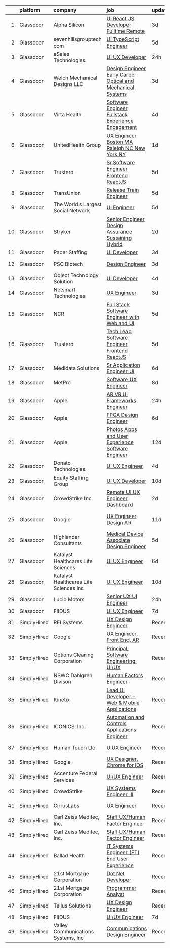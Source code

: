 

|    | platform    | company                                  | job                                                                                                                                                                                                                                                                                                                                                                                                                                                                                                                                                                                                                                                                                                                                                                                                                                                                                                                                                                                                                                                                                                                                                                                                                                                                                                                                                                                                                                                                     | update_time   | location          |
|---:|:------------|:-----------------------------------------|:------------------------------------------------------------------------------------------------------------------------------------------------------------------------------------------------------------------------------------------------------------------------------------------------------------------------------------------------------------------------------------------------------------------------------------------------------------------------------------------------------------------------------------------------------------------------------------------------------------------------------------------------------------------------------------------------------------------------------------------------------------------------------------------------------------------------------------------------------------------------------------------------------------------------------------------------------------------------------------------------------------------------------------------------------------------------------------------------------------------------------------------------------------------------------------------------------------------------------------------------------------------------------------------------------------------------------------------------------------------------------------------------------------------------------------------------------------------------|:--------------|:------------------|
|  1 | Glassdoor   | Alpha Silicon                            | [UI   React JS Developer Fulltime  Remote ](https://www.glassdoor.com/partner/jobListing.htm?pos=127&ao=1136043&s=58&guid=0000018311b1fd62b0c963e1b3573de9&src=GD_JOB_AD&t=SR&vt=w&ea=1&cs=1_e48e99eb&cb=1662449221406&jobListingId=1008113996612&jrtk=3-0-1gc8r3venj4gq801-1gc8r3vfcih50800-b8083ab1ea4137c0-)                                                                                                                                                                                                                                                                                                                                                                                                                                                                                                                                                                                                                                                                                                                                                                                                                                                                                                                                                                                                                                                                                                                                                         | 3d            | Remote            |
|  2 | Glassdoor   | sevenhillsgrouptech com                  | [UI TypeScript Engineer](https://www.glassdoor.com/partner/jobListing.htm?pos=126&ao=1136043&s=58&guid=0000018311b1fd62b0c963e1b3573de9&src=GD_JOB_AD&t=SR&vt=w&ea=1&cs=1_33716b17&cb=1662449221406&jobListingId=1008105988663&jrtk=3-0-1gc8r3venj4gq801-1gc8r3vfcih50800-0cbdc25f6ccf4f5f-)                                                                                                                                                                                                                                                                                                                                                                                                                                                                                                                                                                                                                                                                                                                                                                                                                                                                                                                                                                                                                                                                                                                                                                            | 5d            | Remote            |
|  3 | Glassdoor   | eSales Technologies                      | [UI   UX Developer](https://www.glassdoor.com/partner/jobListing.htm?pos=125&ao=1136043&s=58&guid=0000018311b1fd62b0c963e1b3573de9&src=GD_JOB_AD&t=SR&vt=w&cs=1_c83b7278&cb=1662449221405&jobListingId=1008119728082&jrtk=3-0-1gc8r3venj4gq801-1gc8r3vfcih50800-19b15ce566dc79bd-)                                                                                                                                                                                                                                                                                                                                                                                                                                                                                                                                                                                                                                                                                                                                                                                                                                                                                                                                                                                                                                                                                                                                                                                      | 24h           | West Babylon, NY  |
|  4 | Glassdoor   | Welch Mechanical Designs  LLC            | [Design Engineer  Early Career  Optical and Mechanical Systems](https://www.glassdoor.com/partner/jobListing.htm?pos=101&ao=1110586&s=58&guid=0000018311b1fd62b0c963e1b3573de9&src=GD_JOB_AD&t=SR&vt=w&ea=1&cs=1_09e56b7f&cb=1662449221403&jobListingId=1008113791814&cpc=2F2C49D632A77FE0&jrtk=3-0-1gc8r3venj4gq801-1gc8r3vfcih50800-14953a52b95bd438--6NYlbfkN0DTsUTROTduLU-MZ43tg5gkhuDqPqw1g7Fa18MlJFAIVYgFlxeh-CXfK_KgwSMfSnpZg_Wmyi9DcX7qWngSIm_T_rsh7w2uAcZ-FVNALRXNYkn9a7hN_fO2DJW_ahwTaYewlL9kiQo0bjISXPW-6OjXaNkOKCc65UylW83CKPbJq_nE_kSqmFxmqnSw6aDJVm5nierr2TFQAHgUFi3Qw_QdTux7-ZUjE3SO4h3XG13M5cbXFrVeQF0gybkmLDFCjnsD3qnJ6OEx93LtIPcd1EV0nFSsRjjVJBFjT_70wb8Iz4INIybpz9mHSx_23Wf2njgQ3vcROoxWxBCoN4qIdFxvJaNBcvDNvlvTu5uvOGOIRU845PhNkubTUsmEgnzjpkVkCdpj0bdIcfokPF8nVBYKREdR4XxJhLvOOxYnRhv6BFVs6P49ioR6vCxjdolqbLJV3KgELFYSSXF3Xg674oDzSPlX5ss2BkUroxPJsbSER9ComSSUE4cgbHgfyyGacRZPFQmR8f4fVbXx2YqpAHcK61KnPQ3NpEOfFVu56PrtB0Isq-2-K5Ms)                                                                                                                                                                                                                                                                                                                                                                                                                                                                                                                | 3d            | Aberdeen, MD      |
|  5 | Glassdoor   | Virta Health                             | [Software Engineer  Fullstack   Experience   Engagement](https://www.glassdoor.com/partner/jobListing.htm?pos=106&ao=1110586&s=58&guid=0000018311b1fd62b0c963e1b3573de9&src=GD_JOB_AD&t=SR&vt=w&cs=1_a8e789e5&cb=1662449221403&jobListingId=1008109226866&cpc=A0032DE20586B9BD&jrtk=3-0-1gc8r3venj4gq801-1gc8r3vfcih50800-bbca054146f71f57--6NYlbfkN0AfRf_P-ca05LPdwl18rGIzUr6AHy1uTjbsV8Zoyst9jkXp3tWimqtiGkfeaDSZ-UuzylNbT2IARGILYjg5N-Ph6KUjNmYIUpjq_ovA0VlhEPfj6sCQx455yzRDr604WwGjNGc3GYdepm1XxbEodze4DOTSFHX1L9tPMfVaDhVXILD2J3547B5E0xyUPHRHWguIX8Z_CXYwOztRKdtGktL_tVP2wU-CLxNqUDWyaCsgqj_5HUl-iNmOxW4v53vqi5kpw1H79o1AYYPymVwVrPCv0xo7w6SWR-HuZw5bn59Y2gBcG8dLWsRtjc2xrm2Z___Vxj5vOI82ZrtcnM1XDvcl0jmqJrVOYVaQlrHT2GSsgn9F6QY1qZjCbZqIVOU5iWIBTR2YugG2wMgGzt5ADQafpQ67mbBwRO5XbTQpIx6NkSxs9ehithXZ4uH3YFifrfl6KF0tRi3VEAxxcVB93XgU7XKv5NtraJpZKHTsNTexqy958P6vihNrpWZSoTLmBbCPv3DfvLd0VnTwhQt4o89hH19m3VRV-v2xhV6w62rPWQpgbT6bg8ksUEcxIkkouKmh07PuzJbSMhXmN99tCkbkur-n5jzeck-ikd58GhqHlGLRc2RwyTcCyV-0ULpBMUj_TbRfwhAkvCb2RbG5JPJFScZtOVRnPz173qiWpdi_RT9e0vVMPAXypY_8Fd_VU24JawfcfT8lyvKPt2DrG40VP252ZOEHhP8IxaNA7DSII4YLlsGDmTLxszC1lJPGVv1gmxboNCPthO2YjLKIR9mjj8pk8CPf3pQ8J9oMO60FgoNShAY9slBMmJf_J27CjL5zLP88NCfise_2bcqXHKZYmwPDzSpCHHKb7sMReekjZHSKVllyGB88)                                                                                                                                                                                            | 4d            | Remote            |
|  6 | Glassdoor   | UnitedHealth Group                       | [UX Engineer   Boston  MA  Raleigh  NC  New York NY](https://www.glassdoor.com/partner/jobListing.htm?pos=103&ao=1110586&s=58&guid=0000018311b1fd62b0c963e1b3573de9&src=GD_JOB_AD&t=SR&vt=w&cs=1_f4faf4c2&cb=1662449221403&jobListingId=1008116868282&cpc=9FFE37255B2C047E&jrtk=3-0-1gc8r3venj4gq801-1gc8r3vfcih50800-b7625fb0ae62a195--6NYlbfkN0C8O9VKdOj_1Zh75e9_CvYhSsWVxS1Pvi5WUWhsf4w7FOycHcR50Ta-CQORLM6vDVdbKl8-eAxF3EM_hDJLFnhAPnoASVH1le8oseRPR-hB5ThEIBcXdSaxNlOu6ENqGX1i_JlWaAea5yAGGflqAF4omDcSyv1n_Sqd_yczNizdicg6G47dJiUyn8dSHZi1veC24gr5zWzGQ88aEFU1X72vD-Z2mAaOeQejYzMwMdFynaZYil6QxEeW5YBaBxa48JJrkX73R8iA6RF4oOoCjp_IOQ7q0fAWGY_n8u1DKYkpdu3L6bcCD3z1fW_mTiMFvE_1qBwFCAOvPfleQSkxmudBf8I6Bb_Pwa9Ck6X0cIGFFZ4NsO70C5kRFMqU3QPS1tBqiEtMCrZFsLATa_VM9gi3Qf5Axl2rGaSesFTWtNAepsJGxlRYdgdLNsvi5d76SI4%3D)                                                                                                                                                                                                                                                                                                                                                                                                                                                                                                                                                                                                                                                  | 1d            | Boston, MA        |
|  7 | Glassdoor   | Trustero                                 | [Sr  Software Engineer   Frontend  ReactJS ](https://www.glassdoor.com/partner/jobListing.htm?pos=110&ao=1110586&s=58&guid=0000018311b1fd62b0c963e1b3573de9&src=GD_JOB_AD&t=SR&vt=w&cs=1_7eb678eb&cb=1662449221404&jobListingId=1008106164476&cpc=ACAF1607C5C1E404&jrtk=3-0-1gc8r3venj4gq801-1gc8r3vfcih50800-48f57146d537e08d--6NYlbfkN0DG4ntHtB_rMsnfhgmnSvK2brktLme1L4SiDeJjQ-izrVOLqRJ5-yjE7k3D6lhaa8--gs-CPtj4RZfkuRilrMNPaHQTuQmQa7Dw05xkM2znudjD-WQbL7GR0T-M79IS-iZs3ttZEQhbjg6MpVSxjOTDR3I2lF-i6IesUXnHQs6NeebvxbCtWh40beKev0QtluTnCDlVqP0zA2jvW-UhJIJx3SfyKEMHl6jjQD6XjEkeEKOUpGM0hm_HrMEb_xHK5GkqQMbq8Dgaa3bSeC36wpWWzv69DxAm6kzLOIHkomLjRe5_onUjbTEOQQj4cte3ArhZBuuiwa93EHkOQDvBiclWy0oWrC4OQ0jY1_ypHnjQS5oW-T_Pxk8WGgZUo8mhNliTYcKkWpBfpzeMYUSlMADanugrY6zZ-SFZLF0s1y-OPjxcVJRoTfhYwggvW_8h4kinTpnvXx15dclB0yCzYirtfchCH6f-mBu6fEvqkWiQaoOFywcb32607w09c9psZFzk_tkoV5aHoGM-xdWlu-PGvbwrFUIS2jRea-0m3R3tPq3vkOGLaviC08SPJsi_58_8j_wn0gmHHZdEu4fsdjwZx9KK9buvqzWgliEdJDRlPXkJ6bixvQakQKZRWnqOKEF0HWUlrWJ2TpwuB_X6noVUDNYOuLExj1t6NIMByiNJSocezXpG3kKgi2upeeiWG7iyBlq888P1AIt8zisr93kErNOZs1KO0qHo9ncDlopbbLlh5lWd4PpSLwTx3mafzRi6LhgfhbpnaVUQbqH2EJuitJC9iPEfsL4EppFk3UvNuF3r6jkVWcMOc8VBszxjZ7yIGErEOV8Vz3ygV5mGI-Ap59vNdDWidYD6mwmniSYOX2UyR3DiOjtAFR4EFvR8DdGP9H3ay7yrQaJMIVcXLAqzGvgRgCsa9LpxgVYCLGKGncTAMb5Z5qQTZwnCxjpMps2d5iSe7fuY7t0-Qc8GsqTNtM9_dHbwf28_5jhuuaebaQKWqJWdeVdpGvisDuQXM5LTCopJ7NKIWCKZd1qjdpBm)                                        | 5d            | Remote            |
|  8 | Glassdoor   | TransUnion                               | [Release Train Engineer](https://www.glassdoor.com/partner/jobListing.htm?pos=130&ao=1136043&s=58&guid=0000018311b1fd62b0c963e1b3573de9&src=GD_JOB_AD&t=SR&vt=w&cs=1_dac790c8&cb=1662449221408&jobListingId=1008106009982&jrtk=3-0-1gc8r3venj4gq801-1gc8r3vfcih50800-826da3ea804374f9-)                                                                                                                                                                                                                                                                                                                                                                                                                                                                                                                                                                                                                                                                                                                                                                                                                                                                                                                                                                                                                                                                                                                                                                                 | 5d            | San Diego, CA     |
|  9 | Glassdoor   | The World s Largest Social Network       | [UI Engineer](https://www.glassdoor.com/partner/jobListing.htm?pos=108&ao=1110586&s=58&guid=0000018311b1fd62b0c963e1b3573de9&src=GD_JOB_AD&t=SR&vt=w&ea=1&cs=1_9c8abccd&cb=1662449221404&jobListingId=1008107325709&cpc=42BEC95245890617&jrtk=3-0-1gc8r3venj4gq801-1gc8r3vfcih50800-a6a3a0eac19b3041--6NYlbfkN0DSgjPPcnEdvoK3uuxfISLALE6pB1FR7YSHOr_tSg5_QGIhoz_2VqUepdcKLBLI_zRC1ifvCFz4IDBqsP-mBoHPVudXG7I5GVQC_MEaRSG7I679yK4uT0uUmZGRxr75kO1-yPnW7BmYmnDPQ4ROFbi07Q3kQ9o8B9c00CVaVKRZN6fr2W15ulbd9ermxUYKqQj47QRu06yF2E8GFxPvA53-PzDjxSuYg33Ezwxkoe0PmF1K2AbsQfYg2sdgVGPLZbTD0QdusXMa6TH3kvDcoYEjYlhJT9jByKwF1G2H_PVkbedoKfJ03sjOYIPbNGJGj9MqYwbPa6qbIe4takAryQOcZDa-R4MaoV1cLWoLYCJDR9V7IDfR3y-qVTi1aH3HCln-ViMXtr9wYJd5cZvUDyz8B8OBAh8ByUizqv0iHtEUYu8tG8mYLK92SxwFMOfa2zR-DhbJAog2a4ycpq_0EMIAw494vI9AYggrGB8O5kV3jmNbiEjzuLD1qfJFV1q0JNFOekOZq07Azbps1NJxdvLhGYTsNgpBj1A0XKCtU7wNKL0lkcq339nY8vgCMHA39VsFRfQ9n9VSdA%3D%3D)                                                                                                                                                                                                                                                                                                                                                                                                                                                                                                                                      | 5d            | Denver, CO        |
| 10 | Glassdoor   | Stryker                                  | [Senior Engineer  Design Assurance Sustaining  Hybrid ](https://www.glassdoor.com/partner/jobListing.htm?pos=109&ao=1110586&s=58&guid=0000018311b1fd62b0c963e1b3573de9&src=GD_JOB_AD&t=SR&vt=w&cs=1_a66c198e&cb=1662449221404&jobListingId=1008115558078&cpc=C63BD00756FD6F58&jrtk=3-0-1gc8r3venj4gq801-1gc8r3vfcih50800-621bac21038bd9dd--6NYlbfkN0DDb2HBbdgERfTLVhW415YjhZ7zErQZ38tY3lCcTrqyrs2mBnBskfi5NgZm2Mp0p2dgZL4NTWItSiPI7_nr4AGuMLFd7KlIRwygeUWd-wUyUmYWSFMXqf6i0l0OR5PYgEuA_Rfvrz0wsOCwHDth3HU3u9PIpKewV9mN0e7GQ9nT7Xvm6OBBrWs_HsusQuNJQcY1Mfll1xZjHSaLJF0eFFj3MUYA29brv7Tjw-m8I2x-GWo897UQj9Y6UkdLEDkwTy3AMpQBY3orvlJfsGUwYIJqMGNjKLjZCF20HCOf6fh3FVasyPDR8t4AuR84JFyOix4Sq2HQPdyWIIlTK7gSo2NSf5M1CeSCBfc-vedYJ88pp-P4mHaEb3Gce9MiHp-bPZBa1Ke1tRs1xv1ToSjNuPS5UCo62oti03ZzeCf-9ORJkmi7Ix1NwNmEaZt0a8isrIiN5Jdu8ybP3iciuBoL2ThLoINbQId52-Cemno_JuJyh3vAwkJFZ5MDOzDN0_8H7hslNIpTGZlJT7oovyJbf_Hg94FLHk6wRWSZ9tklRkSE4UuREtnvuUB8OLWheOJSZAFSn1yHj-EjKoVXZXf_JUkDTYSGuuROpUJVLlHEOSLwCDm4QWeNqDre5Knfk8z8c_DWOxO6CNbmd8B0HWp_o5auOK96VwTzK1MJq7QfPLEYrVB4I-Crp3UePIIfNNtc8ykL2NNYI13ggJZgxH-6ZWRvcKmf01zCJ2jrOSrL-bU7gdz67t_WwbBGRVCGevGwiqxEIGOoPHzUxhlFM_akQhDms_bhHgqZYVHMHmRRAgPKQpWDb1KeEAboJcH1Za3OuwM_6NmA66Ze7Ksert4rogGgcJc05CQLRlk7gMPaPNFRRIX_NqlGWYTLalSrn3l7H710iVZebtNvoOSDCy4BFlSDbKliOazKm19dMRtq-71s86hy-71oBTE1gbk2kcW-RUDm0UPCFzP0XXGqm1a9BmSL_OUyhFQcuMWGhXKKS1t5ybrnEWaVkguvt9gVFqGMjPsaWBBvXEuKUV6QG3mVK5sN-MkSoCbEY7N28gfpkWxU6Q%3D%3D) | 2d            | Mahwah, NJ        |
| 11 | Glassdoor   | Pacer Staffing                           | [UI Developer](https://www.glassdoor.com/partner/jobListing.htm?pos=116&ao=1110586&s=58&guid=0000018311b1fd62b0c963e1b3573de9&src=GD_JOB_AD&t=SR&vt=w&ea=1&cs=1_108b4263&cb=1662449221405&jobListingId=1008114119706&cpc=9908D8D4413DBB8A&jrtk=3-0-1gc8r3venj4gq801-1gc8r3vfcih50800-e04a2bbf56041fd8--6NYlbfkN0C9NbM5eTIyBy5lsQEfjp0LiR4ZnSOO0g4plUqowSZMmwKNhg9sK_ssyMkRY9ssskzYgCjX76_a1qZmWpJpmTJglvIZMMqRPrift8ZTRM42auXjUEe_Hr-AyZaFYpcpKlSDUiC81zrV9s3yIfG7qlRr5tJRI1kdiWCVgGwpUMw5-otzwkEcVBkpym3O5wvMBNED7u9GOyJJ0sCLBm4Jzut_trs1dlGgMfJiNzYt1sQXLvLvljDBluXdNL7DJeOX7-VHGoiZI-NHq5KbZpSbTf5v28fEe8OjlUYRzSLRKK4BYI9AhAbk8L1qj657k0bLXYOmKK0QrFUm6qcdKw4Zv8M48tNTUlsdaqVZEpPiIrgNfN5lFnCJq3Y31rUmxXHn5WSoK0kmLw1TQEH1Ux9s6UOS7ys2EEbYVmZOMdmF-hZ1c7tBTNwtRWo-a4F3Mz7VbvCKZIf8oZizmLhUBZltRHNHRcrFpujEFxqSVTuLGrJuKGLv1vbG-CuWXSucBhzj0K0%3D)                                                                                                                                                                                                                                                                                                                                                                                                                                                                                                                                                                                                                   | 3d            | Remote            |
| 12 | Glassdoor   | PSC Biotech                              | [Design Engineer](https://www.glassdoor.com/partner/jobListing.htm?pos=124&ao=1136043&s=58&guid=0000018311b1fd62b0c963e1b3573de9&src=GD_JOB_AD&t=SR&vt=w&cs=1_4af3ca28&cb=1662449221407&jobListingId=1008114655831&jrtk=3-0-1gc8r3venj4gq801-1gc8r3vfcih50800-651ba103db4ac36d-)                                                                                                                                                                                                                                                                                                                                                                                                                                                                                                                                                                                                                                                                                                                                                                                                                                                                                                                                                                                                                                                                                                                                                                                        | 3d            | Torrance, CA      |
| 13 | Glassdoor   | Object Technology Solution               | [UI Developer](https://www.glassdoor.com/partner/jobListing.htm?pos=129&ao=1136043&s=58&guid=0000018311b1fd62b0c963e1b3573de9&src=GD_JOB_AD&t=SR&vt=w&cs=1_d5f478f7&cb=1662449221408&jobListingId=1008112764613&jrtk=3-0-1gc8r3venj4gq801-1gc8r3vfcih50800-dd204f09d5632003-)                                                                                                                                                                                                                                                                                                                                                                                                                                                                                                                                                                                                                                                                                                                                                                                                                                                                                                                                                                                                                                                                                                                                                                                           | 4d            | Remote            |
| 14 | Glassdoor   | Netsmart Technologies                    | [UX Engineer](https://www.glassdoor.com/partner/jobListing.htm?pos=117&ao=1136043&s=58&guid=0000018311b1fd62b0c963e1b3573de9&src=GD_JOB_AD&t=SR&vt=w&cs=1_6036abe0&cb=1662449221405&jobListingId=1008114210301&jrtk=3-0-1gc8r3venj4gq801-1gc8r3vfcih50800-db8ad2a52d30b920-)                                                                                                                                                                                                                                                                                                                                                                                                                                                                                                                                                                                                                                                                                                                                                                                                                                                                                                                                                                                                                                                                                                                                                                                            | 3d            | Overland Park, KS |
| 15 | Glassdoor   | NCR                                      | [Full Stack Software Engineer with Web and UI](https://www.glassdoor.com/partner/jobListing.htm?pos=123&ao=1136043&s=58&guid=0000018311b1fd62b0c963e1b3573de9&src=GD_JOB_AD&t=SR&vt=w&cs=1_211f9f02&cb=1662449221405&jobListingId=1008106823336&jrtk=3-0-1gc8r3venj4gq801-1gc8r3vfcih50800-ab021931fc09fecd-)                                                                                                                                                                                                                                                                                                                                                                                                                                                                                                                                                                                                                                                                                                                                                                                                                                                                                                                                                                                                                                                                                                                                                           | 5d            | Georgia           |
| 16 | Glassdoor   | Trustero                                 | [Tech Lead Software Engineer   Frontend  ReactJS ](https://www.glassdoor.com/partner/jobListing.htm?pos=112&ao=1110586&s=58&guid=0000018311b1fd62b0c963e1b3573de9&src=GD_JOB_AD&t=SR&vt=w&cs=1_301a616b&cb=1662449221404&jobListingId=1008106164478&cpc=BCC169F53084E245&jrtk=3-0-1gc8r3venj4gq801-1gc8r3vfcih50800-41730cf30e93e37f--6NYlbfkN0DG4ntHtB_rMsnfhgmnSvK2brktLme1L4SiDeJjQ-izrVOLqRJ5-yjE7k3D6lhaa8--gs-CPtj4RYMqHRXVEZCB0dqF__VzxbPzDZj6rNyJGUJK_alTdccqLsI1ZE3yf_qZ7NLuH75TGz1-hxYg1StoPA4XDzEOVorrYU5MDuW-56rSUFLQinUhVvzWsvxl3JKwms9YuV-To_-DLPziPN6v7TFCEwxpFI99Mt2jibKPEsipI8b1Ig2FGd4r3QALxf2NlWDPm46uv4Lzs-gbolFvf8KRJ9wcUoWKlrXDGuhCZrmAkwDvmuzxjS5-U0DZw2TU7fOBtWpN5uiikEXCTqL5MTwPvL5OXNLzhuCRx9lbe-KFwj2FWiSI3SaDAOOHwauAjLcnXKJxlEeJXHP2aUnD7vT3oBpnToBLh07BIQxmfh4c0LVMSOHaDId-2qyEJvfrASy4z4o-W284hf19WQpYgqQj9n6iBxWID6okwvI6zX7HjK0-jHjU1QlNLEPwK_NsNzZ0PDMCW_To_OY8rJop7hOA5MqHzK7YO3dX6LAoah4VkI9jJQKB_ykGVgvsVTMc3cPcZNIsJkY8tOSPs3AfX4dSvpyQqUWannaxNS_ERMKSUe-BnkzFmKjhwGp7kzezijnTMojq0Yl7JjHbQvrjmUwTz0cv929HtNwW7Tql5AzD5aEtRT_QyEZiiOwxfYWA75gdnAw7DI5_kwKMyTimZ-rp9CgHH2eIL1eyfma6shwolNRYlk5InhkLbTi80J8vEJZcZiheDImh9G_rtfhb5VhdMJl-1K8aep1bxXF1KqlIpasTiXQcI59rdDMpJf7h458PVk760HRvv21ECQWmnNF_NJNp8bVC955lEI8b0q2J9ewe-7kPbdg0bVY1rywdNuGPbprliac6cv9_o9-uBWHW3lHlbob5eamG7JwDI6FvDWjF-WnDb9aA0HSeqbBLzVH9gtW1ZwwHuj1Xj9rJs9tTH0Sh9xx1xSQLWxo5Ln6J9ONiwxcjsDgvgBrW7Y2LZ8E7pm8On3odLYFDsh_9)                                  | 5d            | Remote            |
| 17 | Glassdoor   | Medidata Solutions                       | [Sr  Application Engineer  UI](https://www.glassdoor.com/partner/jobListing.htm?pos=105&ao=1110586&s=58&guid=0000018311b1fd62b0c963e1b3573de9&src=GD_JOB_AD&t=SR&vt=w&cs=1_2135e47c&cb=1662449221403&jobListingId=1008103782668&cpc=DF7064BA3070673B&jrtk=3-0-1gc8r3venj4gq801-1gc8r3vfcih50800-d031ef11d4c1fdae--6NYlbfkN0DG4ntHtB_rMsnfhgmnSvK2brktLme1L4SiDeJjQ-izrVOLqRJ5-yjE7k3D6lhaa8_EILA7VhaqhzgNAsnHPqsCPrK06ADC0k3cyaFzzBNkbssumMk-N1Nih1577NPL71SlrzKJrrW9liqCzkZ21lYcrEw6mVcquG8fhYXvlBR6ukuhtzC8ARUqKTuvMubKEwJDKl2KImgJtg2WUVgfjSJjF3KZlkPnb8d75gvnmYZx0i1VHYLz6mBNo2O05KsiEzekQN2yxe7M6zzDjnq8WqVHxBRhns1b8HyNQRR6roNljZVLR-Q00Gl_WNb75PdvhIWMkGw_enJV9VpoYbygUIzEMTHVkqKRJqxbHpsRpoqVVZM-j0EkxZNGhWW1M2gloBrzjiEpk7bgx7OauXjT9-lNnWw_C9t6E5gIESm0pG7ppx0t3wCGQfOmADn87FA_IdadvX_uCP51SEXEjsYPhuIqJ2QW6K7QnAYHcjzhfqEQ93PA0iC-4WRqe-o-K6f88TD2Gtzeii6WMcPbM3xhubUThtiskLbb7FVxWslDTHNGnK3iN4m2b0mPc4GfiE-uAgyrv4a0xV4JZI_p_yBh7q5HxO5RsAjkLXfqwBnpuEyqUMxJkok1LZfCW_RfkhkAVqdapMooTbuQUu6slkIi8cA4uLohj9qBShnids18KjpbgpnMydqKZkV082yfYjsL5vS1XH2rUAYG_ZvCivl_EPO04C-qsIvpfjHif3mfd4tok_R6wLa0z_-gnsLeUfgpeS4eJj0TFCRjW3MhBAnKgi7TG3Kq76OKHZzm84WYjxkfFUgXTLVfZfWkvg302rg4edRXZfNrAmsxfa7-JxTArivOWeoNEH8PCQ4D2ac6bLuQgvUB5jpS_6UrGEDaZ9ndmhTzrYIitDyrMP7kWUnM59j5y8a1sI1kMuH6Z1GvMchfIeOFtVX8LN6waWEpgh_XWx984QUpU3UKYqNGYYEGd8e_lOCNfZzLGzQ4U0lC1dE08Co-LAan3aSerz8VQanfFEiRsdo_Ek6gcA%3D%3D)                                                          | 6d            | New York, NY      |
| 18 | Glassdoor   | MetPro                                   | [Software UX Engineer](https://www.glassdoor.com/partner/jobListing.htm?pos=118&ao=1136043&s=58&guid=0000018311b1fd62b0c963e1b3573de9&src=GD_JOB_AD&t=SR&vt=w&ea=1&cs=1_28ff8bfd&cb=1662449221405&jobListingId=1008098794068&jrtk=3-0-1gc8r3venj4gq801-1gc8r3vfcih50800-99ff3be041b42234-)                                                                                                                                                                                                                                                                                                                                                                                                                                                                                                                                                                                                                                                                                                                                                                                                                                                                                                                                                                                                                                                                                                                                                                              | 8d            | Chico, CA         |
| 19 | Glassdoor   | Apple                                    | [AR VR UI Frameworks Engineer](https://www.glassdoor.com/partner/jobListing.htm?pos=111&ao=1110586&s=58&guid=0000018311b1fd62b0c963e1b3573de9&src=GD_JOB_AD&t=SR&vt=w&cs=1_112f5f65&cb=1662449221404&jobListingId=1008119547537&cpc=F41FEAB56D215062&jrtk=3-0-1gc8r3venj4gq801-1gc8r3vfcih50800-90b9c76de9637a6f--6NYlbfkN0BvKrLyj5gPmtZO9T8euul8TCxuuKNOtzRJOomxnwSEodTz2Bc-sPZlbtkML8D-m4oj7_VbaRCaCuUzVBDvRWRF-7UU51s6yS61mbg_jRV7sJVBQ26DSAhw53pePn4upLCUJbv2jJX-aU8ZCt17zZteS8VnffBQC9vPKF0BPtlYFewcdPQN59SDcjxJKvDb3IQ_jQCYMH7BvsPsoJ-zDcB0761zV8yGdkbJo7-F2VXddI60QFgcMcFkHIjyolvHV2DgCHvA-5NNWb7Jxz3SQh5PTueQ4bW6523wBEZpY-pdGrqgseCB7aQZfuHY_ow3sAqC1M9amHiGS3btEVYqAq4GfiVsSONfqleZfJ3VACyTgDGN_Fl0ehXXsSkIwRjNQf5AX6t43sgRI-lRrCT5393jM1ot_R0ex3PsMJOBncuA0ZPUUiY2O3yeb5MSwI1eUnUb8-N8rkHUQwaxetgVY7IvAmFl3rv5rcj44Htj-fICINYoq5w_R7t7YqpZlQbmfdxmL_UkVB7hzJoBiBSmxgVHPOFo0EevhSApb0LXxLEOMhiVNone-WQ7tiXpluHZ2bWn--kQ2u-6IE0aT8pAHurHPzQ8brXAA2LMNqtxRsFfYsVpLcr2u7i0KroULaUIxGSlYslc_u1ZRJ3rzji95TYj5P7gVGB56Epi0ig3cZN8otxLsE-_mzpwNh9-piKRb_aIKGAw5OPm2g9kmufI3bi7hWmRYmzPvi_fCef0EKRhp8QWgYEoApAKKIfJ1j0zdJ1jz457R6Zrcn9Y9zp0xkAjhzzMhaS6JmkBIp5D_-1vSgJwGTqhuu64kkVxq933JDzmBnYcj4Jvknpzyv7i4lX2RYfOc_MF-u4gfUO0xrrvyuFVvv8HjzNoAxUeUALIqzx1kkAyH753MOlReCii7Ap_G_op95wxIGMjuX_gApmkZu-0JFBOaJ9Cf9l_HrBH3FifGimMafARTQ%3D%3D)                                                                                                                          | 24h           | Boulder, CO       |
| 20 | Glassdoor   | Apple                                    | [FPGA Design Engineer](https://www.glassdoor.com/partner/jobListing.htm?pos=114&ao=1110586&s=58&guid=0000018311b1fd62b0c963e1b3573de9&src=GD_JOB_AD&t=SR&vt=w&cs=1_9c3b198b&cb=1662449221404&jobListingId=1008103788061&cpc=3BA4CE39D5B5DEF5&jrtk=3-0-1gc8r3venj4gq801-1gc8r3vfcih50800-ed20a4e6f17b7f78--6NYlbfkN0BvKrLyj5gPmtZO9T8euul8TCxuuKNOtzRJOomxnwSEodTz2Bc-sPZlO_uSwsktAeh-ajS27c7PEZJ0kj91raQuUMN_GomapJ-7qXXTU7EJtgUlOSCAhLsicMr9a6TQYCoZfeOa4ESCHSgF2bITB7_B4qWCV_sQL8V3JNUep9Uorizfs6SpBSE4UaX_uQ7rOFDxFZKm8o1K1xS2TmsOGd9JuOFa55QvEr-gvVOb4W5WKai1LIDVZ0u2yLm-FBr-EmCi45HuLXNWOxjAqb_K1yrzYxaAZz1K1evsCVLI2I1Z6f-wG61SAVHwA2fwB3ie9AV6VrDtbZZghbp3azE2P1Y1dEahpmPqioWaaelWvquHczgE_oZ4MtmssuCTM0sbYqBeJzGPr_7TInyJmu71Sgh5zKuZQt8mDN6QpRf4EJjrDUlB8buj-lhHhl6ab9sW9lJ6UMa7-DxMWfEaJDHfdePLXoT-fTe_Xa8dVa9WFuQUnLcIJptcahxmdFmLzUeZtmWhaKR_qSCUFpaBJOBt-rLoyA9w_tS1tPs_yFqkvYf6-jrjRVi1xyn8gY6ryE-TzA9Mdey-kCD5U8HiIUIzro63JD5UmqwpIFUDLJRSqse9siWsy-o3A7U-YtyQj0Q_huja60dwiMJ6x563dN-voYt_vVEjcupY8Tdk7a4cLOymj0FdvQFG-Mw-8qb_Gdr1SfqH0AMeFvN3EqLaFzksu7JG-eyLnvOPS_nNrd4sdj5GyIK6_vwE1-Oh2eCQ7xbxw5xSXGJNtcD87nl-oyL4ZrDlgapL0ZDK-OYntRgJv8sdb9J2Y8l7bdOJcphE_ZQidXyaBXnKXQnp94gH2itiS_3aI-TIofIY39zTn770Jifhxim9g7fSaHxgvZGcmvbkbq4zGSTAU6w6TjFLxJUgjfrKzqPiRqIVnBxJMesPXl4aJhoKJVzCC1dg)                                                                                                                                                              | 6d            | Cupertino, CA     |
| 21 | Glassdoor   | Apple                                    | [Photos   Apps and User Experience Software Engineer](https://www.glassdoor.com/partner/jobListing.htm?pos=113&ao=1110586&s=58&guid=0000018311b1fd62b0c963e1b3573de9&src=GD_JOB_AD&t=SR&vt=w&cs=1_386862aa&cb=1662449221404&jobListingId=1008090134105&cpc=AC285F3A3ECA6BB0&jrtk=3-0-1gc8r3venj4gq801-1gc8r3vfcih50800-fdd60020703ebc70--6NYlbfkN0BvKrLyj5gPmtZO9T8euul8TCxuuKNOtzRJOomxnwSEodTz2Bc-sPZlt2Zgji_QUXHA8zz3IdvqQIjXMGOFquz5mkF68vuzhXy1sCoaFbevOw85m5AvUBXKA-CUPvHDtetZYu-MW_sa59-83iIk-Wcw-X-bBvSir866ux9vxmOcH9yqgs4U_NsfJFyjKUYP1fj0HnLcsxhFYO7WMq_LH5EH1w-k5xC0JfpAtVABjOJ4wNJBdZUAFzbDME9QOQrTIktKYdRf82YFf-N1_TWyziumuu8gC9f-_CYGFzvl7mul4DHuR2zUrZKmYN_UM-u7Ei1gv-DYYaPrhMkSLUY6p55zy9QALJXBlYsY8JZZqZDym85ulmGRm5jnm1qS-CytWQrqqkFHDccol1g00_KUeuuBca_mRkm0IPv4J_8Q_NvERrYe04aEhGfoBVc9XRbjKTP53U5kONShl8SfMQ8UiBzqsKpTgWmzSOjGoGbZtjqLAGe6eFp3qq1VMkkh4i0v3LNuj6YUuZcr4HK3qMvJBqmiRzH64grmyaCC-Zu6WPcG68b33CnfWSkg8SOlOwx98Ef_2YUYfCZQEEnAAEci6YdtIMtO0n03gUt7BlYPlMho44UA2zZinrWEquw3fbs9H2TDB3n_vE0jEw1VvuyAyIjCuh6ie1mMl0ZUdvbi11euBC0GlBCT2ISqk1iBGbwthTiz1fs0UHXjLzf2kJSunSqnWwmvVxVoisMmTFqtXpm_JNF2SFWiek26xAyUAzihE1Z02Xc9vlUabNOZGkQPNrvsYSbdE4liAF6SsuqZsGaQTJtadZ0fXMuqC_g6KStL_tBYtKPE-FbsD-MQHThdlcKEOMORY8sj9Phu2I8SCejQ8n_2NgtzfPGYXWCT4l0KzLn9WAKl3_JsvjwDLHisVjOrxe--F5IOxCr6T2Wo_O_ES_z_oX-h07USdOpV2FgGf2g1svRGU7fdigx_KNzMo23oya7_iHBe_uorDYe83pLiDQ%3D%3D)                                                                   | 12d           | Cupertino, CA     |
| 22 | Glassdoor   | Donato Technologies                      | [UI   UX Engineer](https://www.glassdoor.com/partner/jobListing.htm?pos=121&ao=1136043&s=58&guid=0000018311b1fd62b0c963e1b3573de9&src=GD_JOB_AD&t=SR&vt=w&cs=1_1fbf5d5f&cb=1662449221405&jobListingId=1008111966564&jrtk=3-0-1gc8r3venj4gq801-1gc8r3vfcih50800-f812034220f8fc90-)                                                                                                                                                                                                                                                                                                                                                                                                                                                                                                                                                                                                                                                                                                                                                                                                                                                                                                                                                                                                                                                                                                                                                                                       | 4d            | Lake Forest, CA   |
| 23 | Glassdoor   | Equity Staffing Group                    | [UI UX Developer](https://www.glassdoor.com/partner/jobListing.htm?pos=115&ao=1110586&s=58&guid=0000018311b1fd62b0c963e1b3573de9&src=GD_JOB_AD&t=SR&vt=w&ea=1&cs=1_981b35fa&cb=1662449221405&jobListingId=1008097169038&cpc=8795CF9063CD573D&jrtk=3-0-1gc8r3venj4gq801-1gc8r3vfcih50800-76e08f74cfd4e269--6NYlbfkN0C1yyJIapRlEdYOhDmVropYbNu6_NST9zaz4GWjsOuGwSr2S_wuxMSgMUxyoNOegNIHLraSkqZk8QYywJ652h2S_-JyfHwwGhuFbrXBSmst29urPuXhWS6XDd4kWU6Avf_xHQHSc0jilJQ04OA02iJTP_1-cqvd3SQJrJXp9dt8rx4kkO6lD25KoE-fZyTCefHUF1SPjhQkNLCT10zvGabnanwhC0B5-DccXwrO7sV_vGgijazb2mrrnEMk3g-2Mtkubg_68nEwfVgC1A0MWvE00tD0CE-Tku32DNT8QUv-q-MGw9g7yRUHfRNlR-ONIOiCJjYnHgSMfxiSk4OCDUGx28ilODqRzxdAZcoaTAnsNpv5ugHSaaS0d3WTuCOIHVETaJUZaSyXjytRgN6heLo5-fiiriJ_1XN35cCzwon8xqc-Yh271qX-j9UMe1mm-pDCDU6SFsAbIT7Z_78BbnLLYHlI3YHPUijMer5SUj1kr3qIsdGpoh2jX2fcH78O2qY%3D)                                                                                                                                                                                                                                                                                                                                                                                                                                                                                                                                                                                                                | 10d           | Remote            |
| 24 | Glassdoor   | CrowdStrike  Inc                         | [Remote   UI UX Engineer   Dashboard](https://www.glassdoor.com/partner/jobListing.htm?pos=107&ao=1110586&s=58&guid=0000018311b1fd62b0c963e1b3573de9&src=GD_JOB_AD&t=SR&vt=w&cs=1_edff6e69&cb=1662449221404&jobListingId=1008115836745&cpc=56C4EA4A1A191A49&jrtk=3-0-1gc8r3venj4gq801-1gc8r3vfcih50800-8d7da0bc823b0857--6NYlbfkN0Cu2CVlb3GO4Nf7aS8SXsFwjpUbSKkwsJRaJhRnAEdqU_xy3wLgqXZvqB2XrW5j1sdGPp1dwE-Fu-63pvn-aVnvHmvZrJ31UHtl2U1dQgoX8ddc0kCarU2PNG63tNHjoHMYOIKEWtaIALW3gkoiBs4qKy1XhW8E748AzaPnb3tSSNkRP_QcLxSghTVlw1Jqn2qHYtwHZ5jfsUfA9BiV3wgycd7FhfS2YXh_vBIzVsJF4CsptG8-oHUa56sMFw7gXedPIosc47wJK8HXWZ8y4h6MqqPD4rZeLLg7zvRDTLdu42vu1upuvhyP1VT3eYoYeCkDRSzpCzeoDKoICcvu0pPtbJPBtXX4wFwoPCO5-Kcooebw7tj3pNgLL7M0IY9D7qclzf8vRPuy0OxmJPAP8S-Kw5G8tYHEuXPLnQJ574M8U2om1JIsCVPmpt4ozdQSiXMqtwiqRwcKLMX3W-TCJSocE_0naAJS44SfXUqmuX-xOLMnP4nS0PGObfudm9Mt58fm8W_YHzp8d3mngYmPNLGZM_umh65niomkukKU_nVWVZIDkZLYy5Qb9-jG0M_reUtA7uY0UVlibttFHJ95ZYXPuhAc19rHXWUib80mzw5z3XSFdrQVmpGjJQUP95DhaQOEHhvqOckhqig4kjBJYFUyTE1sEnFu5NKPUEDEXynM3mv1nyXriABppvmoqsH9rQjMV4JmdXynNJLuba2FKYvZlny2QDsqsUkL3_C986WYvAGGMZGNeb2a)                                                                                                                                                                                                                                                                                                                                               | 2d            | San Antonio, TX   |
| 25 | Glassdoor   | Google                                   | [UX Engineer  Design  AR](https://www.glassdoor.com/partner/jobListing.htm?pos=122&ao=1136043&s=58&guid=0000018311b1fd62b0c963e1b3573de9&src=GD_JOB_AD&t=SR&vt=w&cs=1_e0ef85a9&cb=1662449221405&jobListingId=1008094346031&jrtk=3-0-1gc8r3venj4gq801-1gc8r3vfcih50800-f6c8feaff462d478-)                                                                                                                                                                                                                                                                                                                                                                                                                                                                                                                                                                                                                                                                                                                                                                                                                                                                                                                                                                                                                                                                                                                                                                                | 11d           | San Francisco, CA |
| 26 | Glassdoor   | Highlander Consultants                   | [Medical Device Associate Design Engineer](https://www.glassdoor.com/partner/jobListing.htm?pos=104&ao=1110586&s=58&guid=0000018311b1fd62b0c963e1b3573de9&src=GD_JOB_AD&t=SR&vt=w&ea=1&cs=1_a2081014&cb=1662449221403&jobListingId=1008105806788&cpc=8507CEB59E1C6AFB&jrtk=3-0-1gc8r3venj4gq801-1gc8r3vfcih50800-5f2f0df068c292c7--6NYlbfkN0DADEC6PZiHmFZTdCpS8S1cWL8eaQIB9laRmg1uhypi9jnyuOYY4H7UUO8QfXMSSvi7RhDOznTYgp8q7adTSnDc8zwx3mftBto4He9ufXaCm5hQD0GzcTIgZDC00717-8oUDgE8mwn19qMflvsZfOCh8Zi_x_tfMW4tOb4q0IPADKpRKkDdNT1yDh9W0DMbrc18lcx7tKAHyzXjVCcMrfiDClVUeOqVArVDu7YDcO72YZytJ9EZHHgUlLyiiI4zfwAzRvZzYRd6lyh2VKYSSIS_a9owjX3hVDvIeMDCj9AiZkuFFdfQAKLEIT2mNhSrVk2guL3B4tlfBvY4T-B_cB3J-bbxJbMmWNXAI3SDHikQRbr18NzYY7ZV8tBd1MsH6kJAWUvBYUzdkNW6BiBnXWShn0LYDEDWq59iOI0T3tDE1P6AvW0DdH431nlH9okP-JfuwLwhrSOpwcv_FuT0K9lvA0aY13PHMRF8wJjeLcXeDZ61xnGTRml46bBuMa9UAVnuRHmvMcCpnFmqAsrK-Cwcu0TcLO58fZo%3D)                                                                                                                                                                                                                                                                                                                                                                                                                                                                                                                                                       | 5d            | Jacksonville, FL  |
| 27 | Glassdoor   | Katalyst Healthcares   Life Sciences     | [UI UX Engineer](https://www.glassdoor.com/partner/jobListing.htm?pos=120&ao=1136043&s=58&guid=0000018311b1fd62b0c963e1b3573de9&src=GD_JOB_AD&t=SR&vt=w&cs=1_2fead1b0&cb=1662449221405&jobListingId=1008104415799&jrtk=3-0-1gc8r3venj4gq801-1gc8r3vfcih50800-2fe87d2956e98330-)                                                                                                                                                                                                                                                                                                                                                                                                                                                                                                                                                                                                                                                                                                                                                                                                                                                                                                                                                                                                                                                                                                                                                                                         | 6d            | Lake Forest, CA   |
| 28 | Glassdoor   | Katalyst Healthcares   Life Sciences Inc | [UI UX Engineer](https://www.glassdoor.com/partner/jobListing.htm?pos=128&ao=1136043&s=58&guid=0000018311b1fd62b0c963e1b3573de9&src=GD_JOB_AD&t=SR&vt=w&ea=1&cs=1_e3706b40&cb=1662449221408&jobListingId=1008096573066&jrtk=3-0-1gc8r3venj4gq801-1gc8r3vfcih50800-3af4f34715b26876-)                                                                                                                                                                                                                                                                                                                                                                                                                                                                                                                                                                                                                                                                                                                                                                                                                                                                                                                                                                                                                                                                                                                                                                                    | 10d           | Lake Forest, CA   |
| 29 | Glassdoor   | Lucid Motors                             | [Senior UX   UI Engineer](https://www.glassdoor.com/partner/jobListing.htm?pos=102&ao=1110586&s=58&guid=0000018311b1fd62b0c963e1b3573de9&src=GD_JOB_AD&t=SR&vt=w&cs=1_4fa0a7cf&cb=1662449221403&jobListingId=1008118845874&cpc=F793441F64F6F721&jrtk=3-0-1gc8r3venj4gq801-1gc8r3vfcih50800-f31bc079e220f361--6NYlbfkN0DtGu1Yjox82GEFDDP2F0V-4AWeQvTwaXLm2_dip5o-QwA7d3EFUhKxeNN_9a8KZ3zJ2lr8Jyun3vZzdIs0Hr0sqglSfrpOxdzd013AuHpeSFyHw71ZPQpGco7iQVIJlnuAEtLPYAApEabTK8sWz6zItQU6Xf-K0mAUtaSMjGVLoVrlMER5tctAgj8VbEe39Q1vnXqVLjJTz7NOhr_-oozuH6G6EVtjheWh7gr7GGPXCeicd3DZPBjhAvmcY-o2pvZbD9r9gbYdAn35pzSrqmCEiXsxwWKwFnF-pDLAYDSIltCKspXnGNCu71l5To_2CjxYVt3pYFM2SY-1U5sPUqKYT1GooGgIuJQHaJEyBKu2VXoERhpylDR-hGgHsTDEJkfLQv5cA2fYVmWm62jg7LfjgcGGuNXMEjO6sAZTwovDnjxQpnfacoiwr-01n-SmgpXlPUKrcGY5N3qY9nYope145X0WLwzmPgenzEvPa2h1cUXqjzyhbYbwPmAjffRTecJ8EMb5FVyr90FrWeEFlQTv6oJ7iPlv1M4-JtL4qLsmdg%3D%3D)                                                                                                                                                                                                                                                                                                                                                                                                                                                                                                                                                               | 24h           | Newark, CA        |
| 30 | Glassdoor   | FIIDUS                                   | [UI UX Engineer](https://www.glassdoor.com/partner/jobListing.htm?pos=119&ao=1136043&s=58&guid=0000018311b1fd62b0c963e1b3573de9&src=GD_JOB_AD&t=SR&vt=w&ea=1&cs=1_e3aedfd5&cb=1662449221405&jobListingId=1008101025502&jrtk=3-0-1gc8r3venj4gq801-1gc8r3vfcih50800-bcb60bfe6a6bc759-)                                                                                                                                                                                                                                                                                                                                                                                                                                                                                                                                                                                                                                                                                                                                                                                                                                                                                                                                                                                                                                                                                                                                                                                    | 7d            | Remote            |
| 31 | SimplyHired | REI Systems                              | [UX Design Engineer](https://www.simplyhired.com/job/QEgiroKzekXLLzFVhuxbDj1nrAp57lzz9rpzGxhRnYcpunX6Ho7roQ?q=ux+engineer)                                                                                                                                                                                                                                                                                                                                                                                                                                                                                                                                                                                                                                                                                                                                                                                                                                                                                                                                                                                                                                                                                                                                                                                                                                                                                                                                              | Recently      | Sterling, VA      |
| 32 | SimplyHired | Google                                   | [UX Engineer, Front End, AR](https://www.simplyhired.com/job/hGzNUM0Gl8bMaHcvv5aeuvKuZAAIp6U_ETigaf7BIfZi5qJ1udvVYA?q=ux+engineer)                                                                                                                                                                                                                                                                                                                                                                                                                                                                                                                                                                                                                                                                                                                                                                                                                                                                                                                                                                                                                                                                                                                                                                                                                                                                                                                                      | Recently      | Los Angeles, CA   |
| 33 | SimplyHired | Options Clearing Corporation             | [Principal, Software Engineering: UI/UX](https://www.simplyhired.com/job/6WRicnwhKtM4ghmIX48eFW9WlVHt5doMp2wkEyAG3W4q6Pq7hAvRsA?q=ux+engineer)                                                                                                                                                                                                                                                                                                                                                                                                                                                                                                                                                                                                                                                                                                                                                                                                                                                                                                                                                                                                                                                                                                                                                                                                                                                                                                                          | Recently      | Chicago, IL       |
| 34 | SimplyHired | NSWC Dahlgren Divison                    | [Human Factors Engineer](https://www.simplyhired.com/job/9msFop1FvvYpPh2-wDn1PHzrSiRCDz2ZWW32Z5OawFpDCt1WyJTlwA?q=ux+engineer)                                                                                                                                                                                                                                                                                                                                                                                                                                                                                                                                                                                                                                                                                                                                                                                                                                                                                                                                                                                                                                                                                                                                                                                                                                                                                                                                          | Recently      | Dahlgren, VA      |
| 35 | SimplyHired | Kinetix                                  | [Lead UI Developer - Web & Mobile Applications](https://www.simplyhired.com/job/SaFtvgPqbMyJ-blOBOQWksFrfR_IycnRSfg7_Njp0odUQzAiUpkfKA?q=ux+engineer)                                                                                                                                                                                                                                                                                                                                                                                                                                                                                                                                                                                                                                                                                                                                                                                                                                                                                                                                                                                                                                                                                                                                                                                                                                                                                                                   | Recently      | Atlanta, GA       |
| 36 | SimplyHired | ICONICS, Inc.                            | [Automation and Controls Applications Engineer](https://www.simplyhired.com/job/piLE33fvjhXtmfswyRbtHb5YeVnk7UNJuIGxhnf3RWVS46B-0TxDxA?q=ux+engineer)                                                                                                                                                                                                                                                                                                                                                                                                                                                                                                                                                                                                                                                                                                                                                                                                                                                                                                                                                                                                                                                                                                                                                                                                                                                                                                                   | Recently      | Foxborough, MA    |
| 37 | SimplyHired | Human Touch Llc                          | [UIUX Engineer](https://www.simplyhired.com/job/mLV3-vHBSWDu1VpB6i87RJZBJfxBzQHsFHiXEEj2qAuOeFi_t2UXXA?q=ux+engineer)                                                                                                                                                                                                                                                                                                                                                                                                                                                                                                                                                                                                                                                                                                                                                                                                                                                                                                                                                                                                                                                                                                                                                                                                                                                                                                                                                   | Recently      | Charleston, SC    |
| 38 | SimplyHired | Google                                   | [UX Designer, Chrome for iOS](https://www.simplyhired.com/job/CsG_86YwOO9ty2Tjjto3XBo0uHfG4hI1KnitdvR_tCa9Pg9FnWjCDw?q=ux+engineer)                                                                                                                                                                                                                                                                                                                                                                                                                                                                                                                                                                                                                                                                                                                                                                                                                                                                                                                                                                                                                                                                                                                                                                                                                                                                                                                                     | Recently      | New York, NY      |
| 39 | SimplyHired | Accenture Federal Services               | [UI/UX Engineer](https://www.simplyhired.com/job/mK8SBF-5sOPqEFV6B7mtNQ1CTrs8HakffdJCYMPr6urg_hQr--rP4g?q=ux+engineer)                                                                                                                                                                                                                                                                                                                                                                                                                                                                                                                                                                                                                                                                                                                                                                                                                                                                                                                                                                                                                                                                                                                                                                                                                                                                                                                                                  | Recently      | Reston, VA        |
| 40 | SimplyHired | CrowdStrike                              | [UX Systems Engineer III](https://www.simplyhired.com/job/_9d9r84zI5KVshtjMr949ZdZ9ddeCVxgg2FXsfbe27IL4ELYKPwM3Q?q=ux+engineer)                                                                                                                                                                                                                                                                                                                                                                                                                                                                                                                                                                                                                                                                                                                                                                                                                                                                                                                                                                                                                                                                                                                                                                                                                                                                                                                                         | Recently      | Remote            |
| 41 | SimplyHired | CirrusLabs                               | [UX Engineer](https://www.simplyhired.com/job/CIdCybxlOiH1IgMSRtC8vb6BT4dZ-wT9RpYpcqyqkjcucDpUPweSwg?q=ux+engineer)                                                                                                                                                                                                                                                                                                                                                                                                                                                                                                                                                                                                                                                                                                                                                                                                                                                                                                                                                                                                                                                                                                                                                                                                                                                                                                                                                     | Recently      | West Chester, PA  |
| 42 | SimplyHired | Carl Zeiss Meditec, Inc.                 | [Staff UX/Human Factor Engineer](https://www.simplyhired.com/job/c3_O22TV9OnAd_EII3gVU4SbQPTLvnfvF2IQ0lKUc3Sv_HKAUmQ-dw?q=ux+engineer)                                                                                                                                                                                                                                                                                                                                                                                                                                                                                                                                                                                                                                                                                                                                                                                                                                                                                                                                                                                                                                                                                                                                                                                                                                                                                                                                  | Recently      | Remote            |
| 43 | SimplyHired | Carl Zeiss Meditec, Inc.                 | [Staff UX/Human Factor Engineer](https://www.simplyhired.com/job/c3_O22TV9OnAd_EII3gVU4SbQPTLvnfvF2IQ0lKUc3Sv_HKAUmQ-dw?q=ux+engineer)                                                                                                                                                                                                                                                                                                                                                                                                                                                                                                                                                                                                                                                                                                                                                                                                                                                                                                                                                                                                                                                                                                                                                                                                                                                                                                                                  | Recently      | Remote            |
| 44 | SimplyHired | Ballad Health                            | [IT Systems Engineer (FT) End User Experience](https://www.simplyhired.com/job/7Lv5wgSBAfeeN6Rxks94QXiTKkT4VhZRMXxUSNeJCdSC2RpCV0ocpg?q=ux+engineer)                                                                                                                                                                                                                                                                                                                                                                                                                                                                                                                                                                                                                                                                                                                                                                                                                                                                                                                                                                                                                                                                                                                                                                                                                                                                                                                    | Recently      | Johnson City, TN  |
| 45 | SimplyHired | 21st Mortgage Corporation                | [Dot Net Developer](https://www.simplyhired.com/job/EGRQAiY53TICJxtUHsDSlq-KP4RKqfRCNocZFTvPJXMjLVDjyUcOEQ?q=ux+engineer)                                                                                                                                                                                                                                                                                                                                                                                                                                                                                                                                                                                                                                                                                                                                                                                                                                                                                                                                                                                                                                                                                                                                                                                                                                                                                                                                               | Recently      | Knoxville, TN     |
| 46 | SimplyHired | 21st Mortgage Corporation                | [Programmer Analyst](https://www.simplyhired.com/job/QmnclOREggNhJ2TEkxJgDl1zl196StU_BViJyzzByffXbVPVzmFp_A?q=ux+engineer)                                                                                                                                                                                                                                                                                                                                                                                                                                                                                                                                                                                                                                                                                                                                                                                                                                                                                                                                                                                                                                                                                                                                                                                                                                                                                                                                              | Recently      | Knoxville, TN     |
| 47 | SimplyHired | Tellus Solutions                         | [UX Design Engineer](https://www.simplyhired.com/job/wOdTfBh-69k0gk_G5dRzVHvWqPu-HCbvmESumHBT4nNDbEO0O3M7CA?q=ux+engineer)                                                                                                                                                                                                                                                                                                                                                                                                                                                                                                                                                                                                                                                                                                                                                                                                                                                                                                                                                                                                                                                                                                                                                                                                                                                                                                                                              | Recently      | Remote            |
| 48 | SimplyHired | FIIDUS                                   | [UI/UX Engineer](https://www.simplyhired.com/job/wTm59Q3dWC7NawMCiLVM6GfdsxKHL0T3GZRWCMdi6W4nwfeGKfWbkQ?q=ux+engineer)                                                                                                                                                                                                                                                                                                                                                                                                                                                                                                                                                                                                                                                                                                                                                                                                                                                                                                                                                                                                                                                                                                                                                                                                                                                                                                                                                  | 7d            | Remote            |
| 49 | SimplyHired | Valley Communications Systems, Inc       | [Communications Design Engineer](https://www.simplyhired.com/job/AUo7E07w2klkxUe_MpJEXKAe3q6D53g2ij9loL_ldPaRLYQDHOrlRg?q=ux+engineer)                                                                                                                                                                                                                                                                                                                                                                                                                                                                                                                                                                                                                                                                                                                                                                                                                                                                                                                                                                                                                                                                                                                                                                                                                                                                                                                                  | Recently      | Chicopee, MA      |